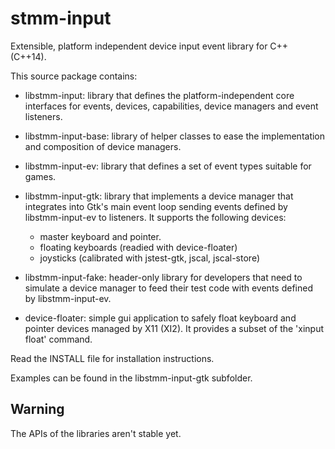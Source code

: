 stmm-input
==========

Extensible, platform independent device input event library for C++ (C++14).

This source package contains:

- libstmm-input:
    library that defines the platform-independent core interfaces for
    events, devices, capabilities, device managers and event listeners.

- libstmm-input-base:
    library of helper classes to ease the implementation and composition of
    device managers.

- libstmm-input-ev:
    library that defines a set of event types suitable for games.

- libstmm-input-gtk:
    library that implements a device manager that integrates into Gtk's
    main event loop sending events defined by libstmm-input-ev to listeners.
    It supports the following devices:
    + master keyboard and pointer.
    + floating keyboards (readied with device-floater)
    + joysticks (calibrated with jstest-gtk, jscal, jscal-store)

- libstmm-input-fake:
    header-only library for developers that need to simulate a device manager
    to feed their test code with events defined by libstmm-input-ev.

- device-floater:
    simple gui application to safely float keyboard and pointer devices
    managed by X11 (XI2). It provides a subset of the 'xinput float' command.

Read the INSTALL file for installation instructions.

Examples can be found in the libstmm-input-gtk subfolder.


Warning
-------
The APIs of the libraries aren't stable yet.

